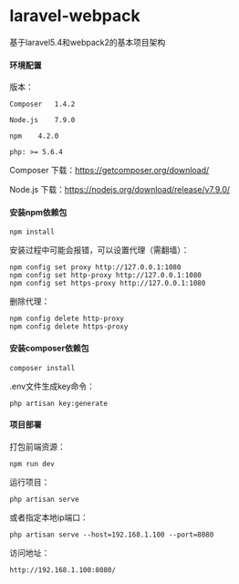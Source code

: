 # laravel-webpack
基于laravel5.4和webpack2的基本项目架构
#### 环境配置

版本：

`Composer   1.4.2`

`Node.js    7.9.0`

`npm    4.2.0`

`php: >= 5.6.4`

Composer 下载：https://getcomposer.org/download/

Node.js 下载：https://nodejs.org/download/release/v7.9.0/

#### 安装npm依赖包


    npm install

安装过程中可能会报错，可以设置代理（需翻墙）：

    npm config set proxy http://127.0.0.1:1080
    npm config set http-proxy http://127.0.0.1:1080
    npm config set https-proxy http://127.0.0.1:1080
    
删除代理：

    npm config delete http-proxy
    npm config delete https-proxy
    
#### 安装composer依赖包


    composer install

.env文件生成key命令：

    php artisan key:generate
#### 项目部署

打包前端资源：

    npm run dev
    
运行项目：

    php artisan serve

或者指定本地ip端口：

    php artisan serve --host=192.168.1.100 --port=8080

访问地址：

    http://192.168.1.100:8080/
